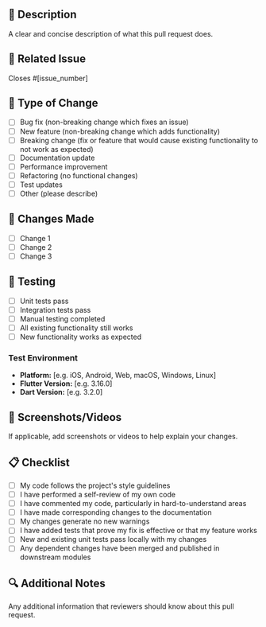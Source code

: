 ## 📝 Description
A clear and concise description of what this pull request does.

## 🔗 Related Issue
Closes #[issue_number]

## 🎯 Type of Change
- [ ] Bug fix (non-breaking change which fixes an issue)
- [ ] New feature (non-breaking change which adds functionality)
- [ ] Breaking change (fix or feature that would cause existing functionality to not work as expected)
- [ ] Documentation update
- [ ] Performance improvement
- [ ] Refactoring (no functional changes)
- [ ] Test updates
- [ ] Other (please describe)

## 🔄 Changes Made
- [ ] Change 1
- [ ] Change 2
- [ ] Change 3

## 🧪 Testing
- [ ] Unit tests pass
- [ ] Integration tests pass
- [ ] Manual testing completed
- [ ] All existing functionality still works
- [ ] New functionality works as expected

### Test Environment
- **Platform:** [e.g. iOS, Android, Web, macOS, Windows, Linux]
- **Flutter Version:** [e.g. 3.16.0]
- **Dart Version:** [e.g. 3.2.0]

## 📱 Screenshots/Videos
If applicable, add screenshots or videos to help explain your changes.

## 📋 Checklist
- [ ] My code follows the project's style guidelines
- [ ] I have performed a self-review of my own code
- [ ] I have commented my code, particularly in hard-to-understand areas
- [ ] I have made corresponding changes to the documentation
- [ ] My changes generate no new warnings
- [ ] I have added tests that prove my fix is effective or that my feature works
- [ ] New and existing unit tests pass locally with my changes
- [ ] Any dependent changes have been merged and published in downstream modules

## 🔍 Additional Notes
Any additional information that reviewers should know about this pull request. 